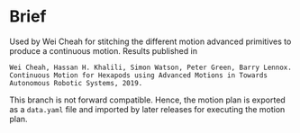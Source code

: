 # Brief

Used by Wei Cheah for stitching the different motion advanced primitives to produce a continuous motion. Results published in 

    Wei Cheah, Hassan H. Khalili, Simon Watson, Peter Green, Barry Lennox. Continuous Motion for Hexapods using Advanced Motions in Towards Autonomous Robotic Systems, 2019.

This branch is not forward compatible. Hence, the motion plan is exported as a `data.yaml` file and imported by later releases for executing the motion plan.